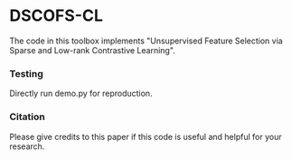 # DSCOFS-CL

The code in this toolbox implements "Unsupervised Feature Selection via Sparse and Low-rank Contrastive Learning". 


### Testing
Directly run demo.py for reproduction.

### Citation
Please give credits to this paper if this code is useful and helpful for your research.
